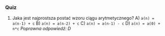 ### Quiz

1. Jaka jest najprostsza postać wzoru ciągu arytmetycznego?
    A) `a(n) = a(n-1) + c`
    B) `a(n) = a(n-2) + c`
    C) `a(n) = a(n-1) - c`
    D) `a(n) = a(0) + n*c`
    *Poprawna odpowiedź: D*
